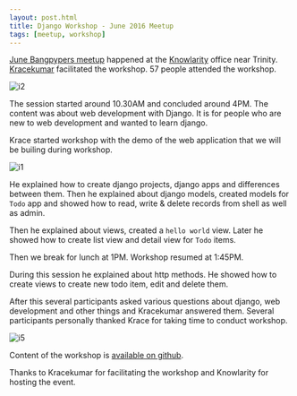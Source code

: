 ```yaml
---
layout: post.html
title: Django Workshop - June 2016 Meetup
tags: [meetup, workshop]
---
```


[June  Bangpypers meetup](http://www.meetup.com/BangPypers/events/225109019/) happened at the [Knowlarity][] office near Trinity. [Kracekumar][] facilitated the workshop. 57 people attended the workshop.

![i2](http://photos3.meetupstatic.com/photos/event/d/2/b/8/highres_451253944.jpeg)

The session started around 10.30AM and concluded around 4PM. The content was about web development with Django. It is for people who are new to web development and wanted to learn django.

Krace started workshop with the demo of the web application that we will be builing during workshop.

![i1](http://photos4.meetupstatic.com/photos/event/d/0/6/7/highres_451253351.jpeg)

He explained how to create django projects, django apps and differences between them. Then he explained about django models, created models for `Todo` app and showed how to read, write & delete records from shell as well as admin.

Then he explained about views, created a `hello world` view. Later he showed how to create list view and detail view for `Todo` items.

Then we break for lunch at 1PM. Workshop resumed at 1:45PM.

During this session he explained about http methods. He showed how to create views to create new todo item, edit and delete them.

After this several participants asked various questions about django, web development and other things and Kracekumar answered them. Several participants personally thanked Krace for taking time to conduct workshop.

![i5](http://photos3.meetupstatic.com/photos/event/d/2/c/1/highres_451253953.jpeg)

Content of the workshop is [available on github](https://github.com/kracekumar/pythonbyexamplestutorial/tree/master/august-workshop).

Thanks to Kracekumar for facilitating the workshop and Knowlarity for hosting the event.

[Kracekumar]: https://twitter.com/kracetheking
[Knowlarity]: https://www.knowlarity.com/
